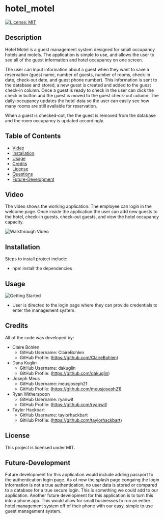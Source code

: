 # hotel_motel

[![License: MIT](https://img.shields.io/badge/License-MIT-yellow.svg)](https://opensource.org/licenses/MIT)

## Description

Hotel Motel is a guest management system designed for small occupancy hotels and motels. The application is simple to use, and allows the user to see all of the guest information and hotel occupancy on one screen. 

The user can input information about a guest when they want to save a reservation (guest name, number of guests, number of rooms, check-in date, check-out date, and guest phone number). This information is sent to the database and stored, a new guest is created and added to the guest check-in column. Once a guest is ready to check in the user can click the check in button and the guest is moved to the guest check-out column. The daily-occupancy updates the hotel data so the user can easily see how many rooms are still available for reservation.
 
When a guest is checked-out, the the guest is removed from the database and the room occupancy is updated accordingly. 

## Table of Contents 

* [Video](#video)
* [Installation](#installation)
* [Usage](#usage)
* [Credits](#credits)
* [License](#license)
* [Questions](#questions)
* [Future-Development](#future-development)

## Video

The video shows the working application. The employee can login in the welcome page. Once inside the application the user can add new guests to the hotel, check-in guests, check-out guests, and view the hotel occupancy capacity.

![Walkthrough Video](./applicationVideo.gif)

## Installation

Steps to install project include:
* npm install the dependencies 

## Usage 

![Getting Started](./public/assets/imgs/loginScreen.PNG)
* User is directed to the login page where they can provide credentials to enter the management system. 

## Credits

All of the code was developed by:
 * Claire Bohlen
    * GitHub Username: ClaireBohlen
    * GitHub Profile: (https://github.com/ClaireBohlen)
 * Dana Kuglin
    * GitHub Username: dakuglin
    * GitHub Profile: (https://github.com/dakuglin)
 * Joseph Meus
    * GitHub Username: meusjoseph21
    * GitHub Profile: (https://github.com/meusjoseph21)
 * Ryan Witherspoon
    * GitHub Username: ryanwit 
    * GitHub Profile: (https://github.com/ryanwit)
 * Taylor Hackbart 
    * GitHub Username: taylorhackbart
    * GitHub Profile: (https://github.com/taylorhackbart)

## License

This project is licensed under MIT.

## Future-Development

Future development for this application would include adding passport to the authentication login page. As of now the splash page congaing the login information is not a true authentication, no user data is stored or compared to a database for a true secure login. This is something we could add to our application. 
Another future development for this application is to turn this into a phone app. This would allow for small businesses to run an entire hotel management system off of their phone with our easy, simple to use guest management system.